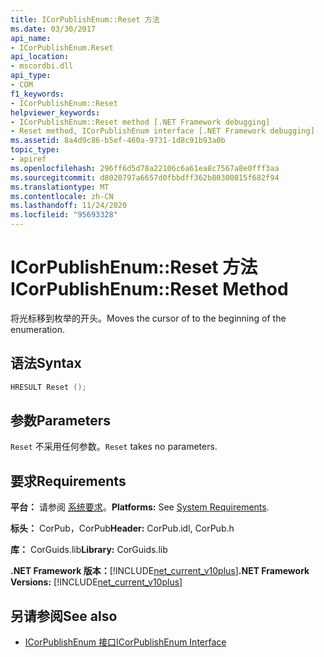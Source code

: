 ```yaml
---
title: ICorPublishEnum::Reset 方法
ms.date: 03/30/2017
api_name:
- ICorPublishEnum.Reset
api_location:
- mscordbi.dll
api_type:
- COM
f1_keywords:
- ICorPublishEnum::Reset
helpviewer_keywords:
- ICorPublishEnum::Reset method [.NET Framework debugging]
- Reset method, ICorPublishEnum interface [.NET Framework debugging]
ms.assetid: 8a4d9c86-b5ef-460a-9731-1d8c91b93a0b
topic_type:
- apiref
ms.openlocfilehash: 296ff6d5d78a22106c6a61ea8c7567a8e0fff3aa
ms.sourcegitcommit: d8020797a6657d0fbbdff362b80300815f682f94
ms.translationtype: MT
ms.contentlocale: zh-CN
ms.lasthandoff: 11/24/2020
ms.locfileid: "95693328"
---
```

# <a name="icorpublishenumreset-method"></a><span data-ttu-id="7ab4f-102">ICorPublishEnum::Reset 方法</span><span class="sxs-lookup"><span data-stu-id="7ab4f-102">ICorPublishEnum::Reset Method</span></span>

<span data-ttu-id="7ab4f-103">将光标移到枚举的开头。</span><span class="sxs-lookup"><span data-stu-id="7ab4f-103">Moves the cursor of to the beginning of the enumeration.</span></span>  
  
## <a name="syntax"></a><span data-ttu-id="7ab4f-104">语法</span><span class="sxs-lookup"><span data-stu-id="7ab4f-104">Syntax</span></span>  
  
```cpp  
HRESULT Reset ();  
```  
  
## <a name="parameters"></a><span data-ttu-id="7ab4f-105">参数</span><span class="sxs-lookup"><span data-stu-id="7ab4f-105">Parameters</span></span>  

 <span data-ttu-id="7ab4f-106">`Reset` 不采用任何参数。</span><span class="sxs-lookup"><span data-stu-id="7ab4f-106">`Reset` takes no parameters.</span></span>  
  
## <a name="requirements"></a><span data-ttu-id="7ab4f-107">要求</span><span class="sxs-lookup"><span data-stu-id="7ab4f-107">Requirements</span></span>  

 <span data-ttu-id="7ab4f-108">**平台：** 请参阅 [系统要求](../../get-started/system-requirements.md)。</span><span class="sxs-lookup"><span data-stu-id="7ab4f-108">**Platforms:** See [System Requirements](../../get-started/system-requirements.md).</span></span>  
  
 <span data-ttu-id="7ab4f-109">**标头：** CorPub，CorPub</span><span class="sxs-lookup"><span data-stu-id="7ab4f-109">**Header:** CorPub.idl, CorPub.h</span></span>  
  
 <span data-ttu-id="7ab4f-110">**库：** CorGuids.lib</span><span class="sxs-lookup"><span data-stu-id="7ab4f-110">**Library:** CorGuids.lib</span></span>  
  
 <span data-ttu-id="7ab4f-111">**.NET Framework 版本：**[!INCLUDE[net_current_v10plus](../../../../includes/net-current-v10plus-md.md)]</span><span class="sxs-lookup"><span data-stu-id="7ab4f-111">**.NET Framework Versions:** [!INCLUDE[net_current_v10plus](../../../../includes/net-current-v10plus-md.md)]</span></span>  
  
## <a name="see-also"></a><span data-ttu-id="7ab4f-112">另请参阅</span><span class="sxs-lookup"><span data-stu-id="7ab4f-112">See also</span></span>

- [<span data-ttu-id="7ab4f-113">ICorPublishEnum 接口</span><span class="sxs-lookup"><span data-stu-id="7ab4f-113">ICorPublishEnum Interface</span></span>](icorpublishenum-interface.md)
